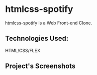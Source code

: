 # htmlcss-spotify

 htmlcss-spotify is a Web Front-end Clone.
 
 ## Technologies Used:
 
 HTML/CSS/FLEX
 
 ## Project's Screenshots
